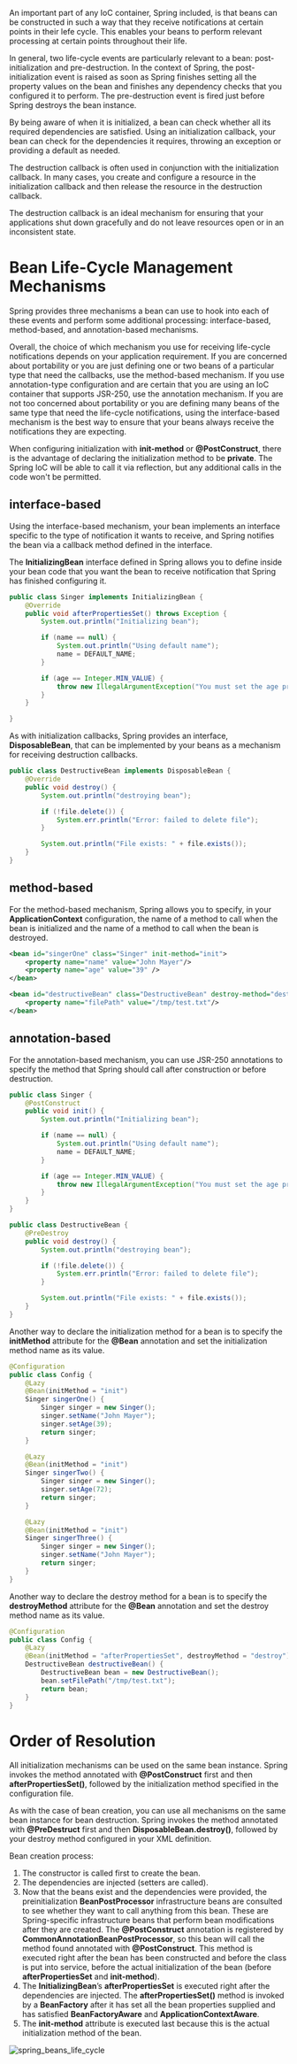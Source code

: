 An important part of any IoC container, Spring included, is that beans can be constructed in such a way that they receive notifications at certain points in their lefe cycle. This enables your beans to perform relevant processing at certain points throughout their life. 

In general, two life-cycle events are particularly relevant to a bean: post-initialization and pre-destruction. In the context of Spring, the post-initialization event is raised as soon as Spring finishes setting all the property values on the bean and finishes any dependency checks that you configured it to perform. The pre-destruction event is fired just before Spring destroys the bean instance.

By being aware of when it is initialized, a bean can check whether all its required dependencies are satisfied. Using an initialization callback, your bean can check for the dependencies it requires, throwing an exception or providing a default as needed.

The destruction callback is often used in conjunction with the initialization callback. In many cases, you create and configure a resource in the initialization callback and then release the resource in the destruction callback.

The destruction callback is an ideal mechanism for ensuring that your applications shut down gracefully and do not leave resources open or in an inconsistent state.

# Bean Life-Cycle Management Mechanisms
Spring provides three mechanisms a bean can use to hook into each of these events and perform some additional processing: interface-based, method-based, and annotation-based mechanisms.

Overall, the choice of which mechanism you use for receiving life-cycle notifications depends on your application requirement. If you are concerned about portability or you are just defining one or two beans of a particular type that need the callbacks, use the method-based mechanism. If you use annotation-type configuration and are certain that you are using an IoC container that supports JSR-250, use the annotation mechanism. If you are not too concerned about portability or you are defining many beans of the same type that need the life-cycle notifications, using the interface-based mechanism is the best way to ensure that your beans always receive the notifications they are expecting.

When configuring initialization with **init-method** or **@PostConstruct**, there is the advantage of declaring the initialization method to be **private**. The Spring IoC will be able to call it via reflection, but any additional calls in the code won't be permitted.

## interface-based
Using the interface-based mechanism, your bean implements an interface specific to the type of notification it wants to receive, and Spring notifies the bean via a callback method defined in the interface.

The **InitializingBean** interface defined in Spring allows you to define inside your bean code that you want the bean to receive notification that Spring has finished configuring it.

```java
public class Singer implements InitializingBean {
    @Override
    public void afterPropertiesSet() throws Exception {
        System.out.println("Initializing bean");

        if (name == null) {
            System.out.println("Using default name");
            name = DEFAULT_NAME;
        }

        if (age == Integer.MIN_VALUE) {
            throw new IllegalArgumentException("You must set the age property of any beans of type " + Singer.class);
        }
    }

}
```

As with initialization callbacks, Spring provides an interface, **DisposableBean**, that can be implemented by your beans as a mechanism for receiving destruction callbacks.

```java
public class DestructiveBean implements DisposableBean {
    @Override
    public void destroy() {
        System.out.println("destroying bean");

        if (!file.delete()) {
            System.err.println("Error: failed to delete file");
        }

        System.out.println("File exists: " + file.exists());
    }
}
```
## method-based
For the method-based mechanism, Spring allows you to specify, in your **ApplicationContext** configuration, the name of a method to call when the bean is initialized and the name of a method to call when the bean is destroyed.

```xml
<bean id="singerOne" class="Singer" init-method="init">
    <property name="name" value="John Mayer"/>
    <property name="age" value="39" />
</bean>
```

```xml
<bean id="destructiveBean" class="DestructiveBean" destroy-method="destroy">
    <property name="filePath" value="/tmp/test.txt"/>
</bean>
```
## annotation-based
For the annotation-based mechanism, you can use JSR-250 annotations to specify the method that Spring should call after construction or before destruction.

```java
public class Singer {
    @PostConstruct
    public void init() {
        System.out.println("Initializing bean");

        if (name == null) {
            System.out.println("Using default name");
            name = DEFAULT_NAME;
        }

        if (age == Integer.MIN_VALUE) {
            throw new IllegalArgumentException("You must set the age property of any beans of type " + Singer.class);
        }
    }
}
```

```java
public class DestructiveBean {
    @PreDestroy
    public void destroy() {
        System.out.println("destroying bean");

        if (!file.delete()) {
            System.err.println("Error: failed to delete file");
        }

        System.out.println("File exists: " + file.exists());
    }
}
```

Another way to declare the initialization method for a bean is to specify the **initMethod** attribute for the **@Bean** annotation and set the initialization method name as its value.
```java
@Configuration
public class Config {
    @Lazy
    @Bean(initMethod = "init")
    Singer singerOne() {
        Singer singer = new Singer();
        singer.setName("John Mayer");
        singer.setAge(39);
        return singer;
    }

    @Lazy
    @Bean(initMethod = "init")
    Singer singerTwo() {
        Singer singer = new Singer();
        singer.setAge(72);
        return singer;
    }

    @Lazy
    @Bean(initMethod = "init")
    Singer singerThree() {
        Singer singer = new Singer();
        singer.setName("John Mayer");
        return singer;
    }
}
```

Another way to declare the destroy method for a bean is to specify the **destroyMethod** attribute for the **@Bean** annotation and set the destroy method name as its value.
```java
@Configuration
public class Config {
    @Lazy
    @Bean(initMethod = "afterPropertiesSet", destroyMethod = "destroy")
    DestructiveBean destructiveBean() {
        DestructiveBean bean = new DestructiveBean();
        bean.setFilePath("/tmp/test.txt");
        return bean;
    }
}
```

# Order of Resolution
All initialization mechanisms can be used on the same bean instance. Spring invokes the method annotated with **@PostConstruct** first and then **afterPropertiesSet()**, followed by the initialization method specified in the configuration file.

As with the case of bean creation, you can use all mechanisms on the same bean instance for bean destruction. Spring invokes the method annotated with **@PreDestruct** first and then **DisposableBean.destroy()**, followed by your destroy method configured in your XML definition.

Bean creation process:
1. The constructor is called first to create the bean.
2. The dependencies are injected (setters are called).
3. Now that the beans exist and the dependencies were provided, the preinitialization **BeanPostProcessor** infrastructure beans are consulted to see whether they want to call anything from this bean. These are Spring-specific infrastructure beans that perform bean modifications after they are created. The **@PostConstruct** annotation is registered by **CommonAnnotationBeanPostProcessor**, so this bean will call the method found annotated with **@PostConstruct**. This method is executed right after the bean has been constructed and before the class is put into service, before the actual initialization of the bean (before **afterPropertiesSet** and **init-method**).
4. The **InitializingBean**’s **afterPropertiesSet** is executed right after the dependencies are injected. The **afterPropertiesSet()** method is invoked by a **BeanFactory** after it has set all the bean properties supplied and has satisfied **BeanFactoryAware** and **ApplicationContextAware**.
5. The **init-method** attribute is executed last because this is the actual initialization method of the bean.

![spring_beans_life_cycle](../images/spring/spring_beans_life_cycle.png)

